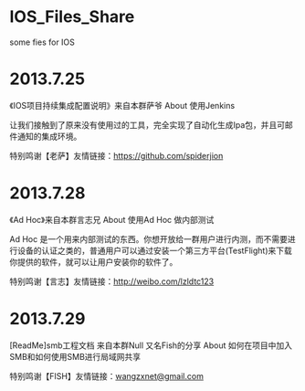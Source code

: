 IOS_Files_Share
===============

some fies for IOS

2013.7.25
===============
《IOS项目持续集成配置说明》来自本群萨爷   About 使用Jenkins

让我们接触到了原来没有使用过的工具，完全实现了自动化生成Ipa包，并且可邮件通知的集成环境。

特别鸣谢【老萨】友情链接：https://github.com/spiderjion

2013.7.28
===============
《Ad Hoc》来自本群言志兄  About 使用Ad Hoc 做内部测试

Ad Hoc 是一个用来内部测试的东西。你想开放给一群用户进行内测，而不需要进行设备的认证之类的，普通用户可以通过安装一个第三方平台(TestFlight)来下载你提供的软件，就可以让用户安装你的软件了。

特别鸣谢【言志】友情链接：http://weibo.com/lzldtc123


2013.7.29
===============
[ReadMe]smb工程文档 来自本群Null 又名Fish的分享  About 如何在项目中加入SMB和如何使用SMB进行局域网共享

特别鸣谢【FISH】友情链接：wangzxnet@gmail.com


